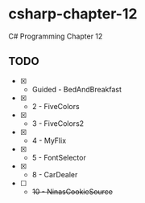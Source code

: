 # csharp-chapter-12
C# Programming Chapter 12

## TODO
- [X] - Guided - BedAndBreakfast
- [X] - 2 - FiveColors
- [X] - 3 - FiveColors2
- [X] - 4 - MyFlix
- [X] - 5 - FontSelector
- [X] - 8 - CarDealer
- [ ] - ~~10 - NinasCookieSource~~